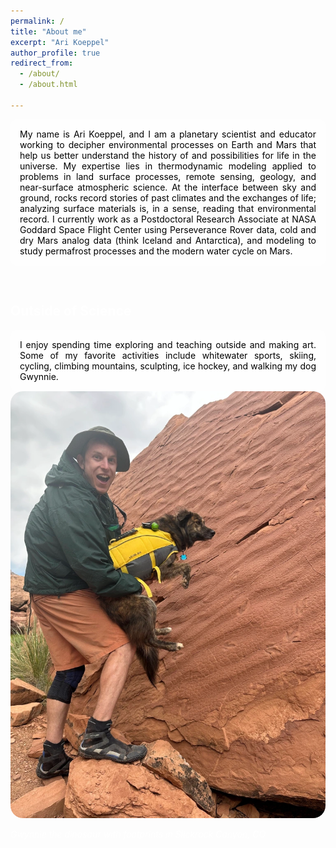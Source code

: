 ```yaml
---
permalink: /
title: "About me"
excerpt: "Ari Koeppel"
author_profile: true
redirect_from: 
  - /about/
  - /about.html

---
```


<style>
body {
  background-image: url('/images/MarsRise.jpg');
  background-repeat: no-repeat;
  background-attachment: fixed;
  background-size: cover;
}
</style> 

<div style="text-align: justify;background-color:rgba(255, 255, 255, 0.5);color:Black;padding:15px;border-radius: 10px;"> My name is Ari Koeppel, and I am a planetary scientist and educator working to decipher environmental processes on Earth and Mars that help us better understand the history of and possibilities for life in the universe. My expertise lies in thermodynamic modeling applied to problems in land surface processes, remote sensing, geology, and near-surface atmospheric science. At the interface between sky and ground, rocks record stories of past climates and the exchanges of life; analyzing surface materials is, in a sense, reading that environmental record. I currently work as a Postdoctoral Research Associate at NASA Goddard Space Flight Center using Perseverance Rover data, cold and dry Mars analog data (think Iceland and Antarctica), and modeling to study permafrost processes and the modern water cycle on Mars. </div>  <p>&nbsp;</p>

<h2 style="text-align: justify;color:White;">Outside of Science</h2>
<div style="text-align: justify;background-color:rgba(255, 255, 255, 0.5);color:Black;padding:15px;border-radius: 10px;"> I enjoy spending time exploring and teaching outside and making art. Some of my favorite activities include whitewater sports, skiing, cycling, climbing mountains, sculpting, ice hockey, and walking my dog Gwynnie.</div>
 <img src="/images/img_7343.png" alt="Ari, Gwynnie and dino tracks" style="width:512px;height:683px;border-radius: 20px;">
<p style="text-align: justify;color:White;"><i>Gwynnie the dinosaur with footprints in Slickrock Canyon, CO</i></p>